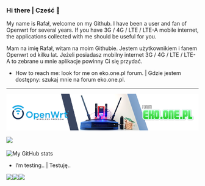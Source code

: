 ### Hi there | Cześć 👋

My name is Rafał, welcome on my Github. I have been a user and fan of Openwrt for several years.
If you have 3G / 4G / LTE / LTE-A mobile internet, the applications collected with me should be useful for you. 

Mam na imię Rafał, witam na moim Githubie. Jestem użytkownikiem i fanem Openwrt od kilku lat.
Jeżeli posiadasz mobilny internet 3G / 4G / LTE / LTE-A to zebrane u mnie aplikacje powinny Ci się przydać.

- How to reach me: look for me on eko.one.pl forum. | Gdzie jestem dostępny: szukaj mnie na forum eko.one.pl.

---

<p align="center">
<img src="https://raw.githubusercontent.com/4IceG/Personal_data/master/ltemonster.png" />
</p>

![](https://komarev.com/ghpvc/?username=4IceG&color=green&label=PROFILE+VIEWS)

<img align="center" alt="My GitHub stats" src="https://github-readme-stats.vercel.app/api?username=4IceG&count_private=true&show_icons=true" />

- I’m testing.. | Testuję..

<img src="https://raw.githubusercontent.com/abranhe/programming-languages-logos-site/master/languages/csharp.png" height="32"><img src="https://cdn.jsdelivr.net/npm/programming-languages-logos/src/javascript/javascript.png" height="32"><img src="https://raw.githubusercontent.com/abranhe/programming-languages-logos/master/src/lua/lua_32x32.png" height="32">


<!--
**4IceG/4IceG** is a ✨ _special_ ✨ repository because its `README.md` (this file) appears on your GitHub profile.

Here are some ideas to get you started:

- 🔭 I’m currently working on ...
- 🌱 I’m currently learning ...
- 👯 I’m looking to collaborate on ...
- 🤔 I’m looking for help with ...
- 💬 Ask me about ...
- 📫 How to reach me: ...
- 😄 Pronouns: ...
- ⚡ Fun fact: ...
-->


